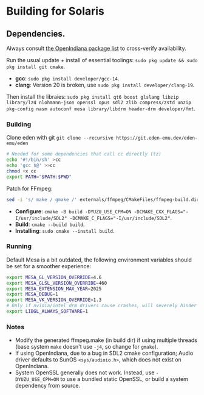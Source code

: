 # Building for Solaris

## Dependencies.  
Always consult [the OpenIndiana package list](https://pkg.openindiana.org/hipster/en/index.shtml) to cross-verify availability.

Run the usual update + install of essential toolings: `sudo pkg update && sudo pkg install git cmake`.

- **gcc**: `sudo pkg install developer/gcc-14`.
- **clang**: Version 20 is broken, use `sudo pkg install developer/clang-19`.

Then install the libraies: `sudo pkg install qt6 boost glslang libzip library/lz4 nlohmann-json openssl opus sdl2 zlib compress/zstd unzip pkg-config nasm autoconf mesa library/libdrm header-drm developer/fmt`.

### Building

Clone eden with git `git clone --recursive https://git.eden-emu.dev/eden-emu/eden`

```sh
# Needed for some dependencies that call cc directly (tz)
echo '#!/bin/sh' >cc
echo 'gcc $@' >>cc
chmod +x cc
export PATH="$PATH:$PWD"
```

Patch for FFmpeg:
```sh
sed -i 's/ make / gmake /' externals/ffmpeg/CMakeFiles/ffmpeg-build.dir/build.make
```

- **Configure**: `cmake -B build -DYUZU_USE_CPM=ON -DCMAKE_CXX_FLAGS="-I/usr/include/SDL2" -DCMAKE_C_FLAGS="-I/usr/include/SDL2"`.
- **Build**: `cmake --build build`.
- **Installing**: `sudo cmake --install build`.

### Running

Default Mesa is a bit outdated, the following environment variables should be set for a smoother experience:
```sh
export MESA_GL_VERSION_OVERRIDE=4.6
export MESA_GLSL_VERSION_OVERRIDE=460
export MESA_EXTENSION_MAX_YEAR=2025
export MESA_DEBUG=1
export MESA_VK_VERSION_OVERRIDE=1.3
# Only if nvidia/intel drm drivers cause crashes, will severely hinder performance
export LIBGL_ALWAYS_SOFTWARE=1
```

### Notes

- Modify the generated ffmpeg.make (in build dir) if using multiple threads (base system `make` doesn't use `-j4`, so change for `gmake`).
- If using OpenIndiana, due to a bug in SDL2 cmake configuration; Audio driver defaults to SunOS `<sys/audioio.h>`, which does not exist on OpenIndiana.
- System OpenSSL generally does not work. Instead, use `-DYUZU_USE_CPM=ON` to use a bundled static OpenSSL, or build a system dependency from source.